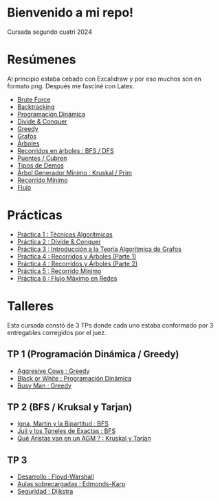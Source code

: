 # Bienvenido a mi repo!
Cursada segundo cuatri 2024

# Resúmenes
Al principio estaba cebado con Excalidraw y por eso muchos son en formato png. Después me fasciné con Latex.
- [Brute Force](https://github.com/ToniusRetonius/Sistemas-Operativos/tree/main/Pr%C3%A1ctica/P6%20-%20Seguridad)
- [Backtracking](https://github.com/ToniusRetonius/AlgoIII/blob/main/Res%C3%BAmenes/2-%20Backtracking.png)
- [Programación Dinámica](https://github.com/ToniusRetonius/AlgoIII/blob/main/Res%C3%BAmenes/3%20-%20Programaci%C3%B3n-din%C3%A1mica.png)
- [Divide & Conquer](https://github.com/ToniusRetonius/AlgoIII/blob/main/Res%C3%BAmenes/4%20-%20D%26C.png)
- [Greedy](https://github.com/ToniusRetonius/AlgoIII/blob/main/Res%C3%BAmenes/5%20-%20Greedy.png)
- [Grafos](https://github.com/ToniusRetonius/AlgoIII/blob/main/Res%C3%BAmenes/6%20-%20Grafos.png)
- [Árboles](https://github.com/ToniusRetonius/AlgoIII/blob/main/Res%C3%BAmenes/7%20-%20%C3%81rboles.png)
- [Recorridos en árboles : BFS / DFS](https://github.com/ToniusRetonius/AlgoIII/blob/main/Res%C3%BAmenes/8%20-%20BFS-DFS.png)
- [Puentes / Cubren](https://github.com/ToniusRetonius/AlgoIII/blob/main/Res%C3%BAmenes/10%20-%20Puentes%20y%20Cubren.png)
- [Tipos de Demos](https://github.com/ToniusRetonius/AlgoIII/blob/main/Res%C3%BAmenes/11%20-%20Demos.png)
- [Árbol Generador Mínimo : Kruskal / Prim](https://github.com/ToniusRetonius/AlgoIII/blob/main/Res%C3%BAmenes/12%20-%20Kruskal%20-%20Prim%20-%20Minimax.png)
- [Recorrido Mínimo](https://github.com/ToniusRetonius/AlgoIII/blob/main/Res%C3%BAmenes/13%20-%20%20Recorrido%20M%C3%ADnimo.pdf)
- [Flujo](https://github.com/ToniusRetonius/AlgoIII/blob/main/Res%C3%BAmenes/14%20-%20Flujo.pdf)

# Prácticas
- [Práctica 1 : Técnicas Algorítmicas](https://github.com/ToniusRetonius/AlgoIII/tree/main/Pr%C3%A1cticas/Pr%C3%A1ctica%201)
- [Práctica 2 : Divide & Conquer](https://github.com/ToniusRetonius/AlgoIII/tree/main/Pr%C3%A1cticas/Pr%C3%A1ctica%202)
- [Práctica 3 : Introducción a la Teoría Algorítmica de Grafos](https://github.com/ToniusRetonius/AlgoIII/tree/main/Pr%C3%A1cticas/Pr%C3%A1ctica%203)
- [Práctica 4 : Recorridos y Árboles (Parte 1)](https://github.com/ToniusRetonius/AlgoIII/tree/main/Pr%C3%A1cticas/Pr%C3%A1ctica%204/Parte%201)
- [Práctica 4 : Recorridos y Árboles (Parte 2)](https://github.com/ToniusRetonius/AlgoIII/tree/main/Pr%C3%A1cticas/Pr%C3%A1ctica%204/Parte%202)
- [Práctica 5 : Recorrido Mínimo](https://github.com/ToniusRetonius/AlgoIII/blob/main/Pr%C3%A1cticas/Pr%C3%A1ctica%205/Pr%C3%A1ctica_Recorridos.pdf)
- [Práctica 6 : Flujo Máximo en Redes](https://github.com/ToniusRetonius/AlgoIII/blob/main/Pr%C3%A1cticas/Pr%C3%A1ctica%206/Pr%C3%A1ctica_Flujo.pdf)

# Talleres
Esta cursada constó de 3 TPs donde cada uno estaba conformado por 3 entregables corregidos por el juez.

## TP 1 (Programación Dinámica / Greedy)
- [Aggresive Cows : Greedy](https://github.com/ToniusRetonius/AlgoIII/blob/main/Talleres/Aggresive-cows/aggresivecows.cpp)
- [Black or White : Programación Dinámica](https://github.com/ToniusRetonius/AlgoIII/blob/main/Talleres/Black-or-white/bowpd.cpp)
- [Busy Man : Greedy](https://github.com/ToniusRetonius/AlgoIII/blob/main/Talleres/Busy-man/busymangreedy.cpp)

## TP 2 (BFS / Kruksal y Tarjan)
- [Igna, Martin y la Bipartitud : BFS](https://github.com/ToniusRetonius/AlgoIII/blob/main/Talleres/Igna-Martin-y-la-bipartitud/bipartitos.cpp)
- [Juli y los Túneles de Exactas : BFS](https://github.com/ToniusRetonius/AlgoIII/blob/main/Talleres/Juli-y-los-t%C3%BAneles/tuneles.cpp)
- [Qué Aristas van en un AGM ? : Kruskal y Tarjan](https://github.com/ToniusRetonius/AlgoIII/blob/main/Talleres/Aristas-en-AGM/v5-pasa.cpp)

## TP 3
- [Desarrollo : Floyd-Warshall](https://github.com/ToniusRetonius/AlgoIII/blob/main/Talleres/Desarrollo/res.cpp)
- [Aulas sobrecargadas : Edmonds-Karp](https://github.com/ToniusRetonius/AlgoIII/blob/main/Talleres/Aulas-Sobrecargadas/res.cpp)
- [Seguridad : Dijkstra](https://github.com/ToniusRetonius/AlgoIII/blob/main/Talleres/Seguridad/opt.cpp)